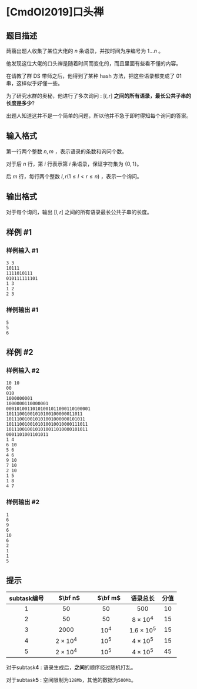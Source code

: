 # [CmdOI2019]口头禅

## 题目描述

蒟蒻出题人收集了某位大佬的 $n$ 条语录，并按时间为序编号为 $1...n$ 。

他发现这位大佬的口头禅是随着时间而变化的，而且里面有些看不懂的内容。

在请教了群 DS 带师之后，他得到了某种 hash 方法，把这些语录都变成了 01 串，这样似乎好懂一些。

为了研究水群的奥秘，他进行了多次询问 : $[l,r]$ **之间的所有语录，最长公共子串的长度是多少**?

出题人知道这并不是一个简单的问题，所以他并不急于即时得知每个询问的答案。

## 输入格式

第一行两个整数 $n,m$ ，表示语录的条数和询问个数。

对于后 $n$ 行，第 $i$ 行表示第 $i$ 条语录，保证字符集为 $\{0,1\}$。

后 $m$ 行，每行两个整数 $l,r(1\leq l<r \leq n)$ ，表示一个询问。

## 输出格式

对于每个询问，输出 $[l,r]$ 之间的所有语录最长公共子串的长度。

## 样例 #1

### 样例输入 #1
```
3 3
10111
1111010111
010111111101
1 3
1 2
2 3
```

### 样例输出 #1

```
5
5
6
```

## 样例 #2

### 样例输入 #2
```
10 10
00
010
1000000001
1000000110000001
00010100110101001011000110100001
10111001001010100100000011011
101110010010101001000000101011
1011100100101010010010000111011
1011100100101010011010000101011
0001101001101011
1 4
6 10
5 6
4 6
9 10
7 10
2 10
1 5
1 8
4 7
```

### 样例输出 #2

```
1
6
9
6
10
6
2
1
1
5
```

## 提示

| subtask编号 | 　$\bf n$　 | 　$\bf m$　 | 语录总长 | 分值 |
| :--: | :--: | :--: | :--: | :--: |
| 1 | $50$ | $50$ | $500$ | $10$ |
| 2 | $50$ | $50$ | $8\times 10^4$ | $15$ |
| 3 | $2000$ | $10^4$ | $1.6\times 10^5$ | $15$ |
| 4 | $2\times 10^4$ | $10^5$ | $4\times 10^5$ | $15$ |
| 5 | $2\times 10^4$ | $10^5$ | $4\times 10^5$ | $45$ |

对于subtask**4** : 语录生成后，**之间**的顺序经过随机打乱。

对于subtask**5** : 空间限制为$\texttt{128Mb}$，其他的数据为$\texttt{500Mb}$。
